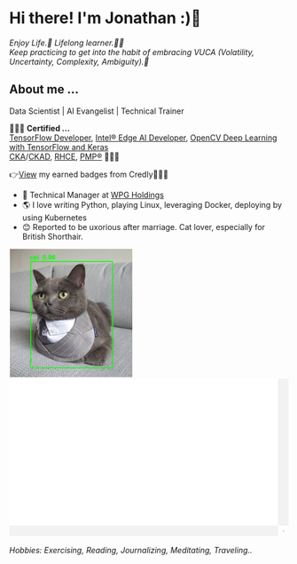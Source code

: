 # Hi there! I'm Jonathan :)👋

*Enjoy Life.:revolving_hearts: Lifelong learner.:running_man:<br>
Keep practicing to get into the habit of embracing VUCA (Volatility, Uncertainty, Complexity, Ambiguity).:muscle:*

## About me ...<br>
Data Scientist | AI Evangelist | Technical Trainer<br>

:clap::clap::clap: **Certified ...**<br>
[TensorFlow Developer](https://www.tensorflow.org/certificate), [Intel® Edge AI Developer](https://www.intel.com/content/www/us/en/developer/tools/devcloud/edge/learn/certification.html), [OpenCV Deep Learning with TensorFlow and Keras](https://opencv.org/courses/)<br>
[CKA](https://training.linuxfoundation.org/certification/certified-kubernetes-administrator-cka/)/[CKAD](https://training.linuxfoundation.org/certification/certified-kubernetes-application-developer-ckad/), [RHCE](https://www.redhat.com/en/services/training/ex294-red-hat-certified-engineer-rhce-exam-red-hat-enterprise-linux-8), [PMP®](https://www.pmi.org/certifications/project-management-pmp#) :clap::clap::clap:<br>

:point_right:[View](https://www.credly.com/users/tung-chiang-yeh/badges) my earned badges from Credly:beginner::hugs:✨


- :necktie: Technical Manager at [WPG Holdings](https://www.wpgholdings.com/)
- :earth_americas: I love writing Python, playing Linux, leveraging Docker, deploying by using Kubernetes
- :blush: Reported to be uxorious after marriage. Cat lover, especially for British Shorthair.

![my_cat](./My_Cat_Neymar.png)![edge_ai_cat](./EdgeAIOV.gif)


*Hobbies: Exercising, Reading, Journalizing, Meditating, Traveling..*

<!--
**jonathanyeh0723/Jonathanyeh0723** is a ✨ _special_ ✨ repository because its `README.md` (this file) appears on your GitHub profile.

Here are some ideas to get you started:

- :necktie: I’m currently working on ...
- 🌱 I’m currently learning ...
- 👯 I’m looking to collaborate on ...
- 🤔 I’m looking for help with ...
- 💬 Ask me about ...
- 📫 How to reach me: ...
- 😄 Pronouns: ...
- ⚡ Fun fact: ...

#![](https://komarev.com/ghpvc/?username=jonathanyeh0723&label=visitors+🌍&style=plastic)
-->

<!--
 <a href="https://github.com/anuraghazra/github-readme-stats">
  <img align="left" src="https://github-readme-stats.vercel.app/api/top-langs/?username=jonathanyeh0723&theme=react&notebook&hide=jupyter%20notebook,HTML" />
</a><a href="https://github.com/anuraghazra/github-readme-stats">
  <img align="left" src="https://github-readme-stats.vercel.app/api?username=jonathanyeh0723&hide=contribs,prs&count_private=true&show_icons=true&theme=react" />
</a>
-->




